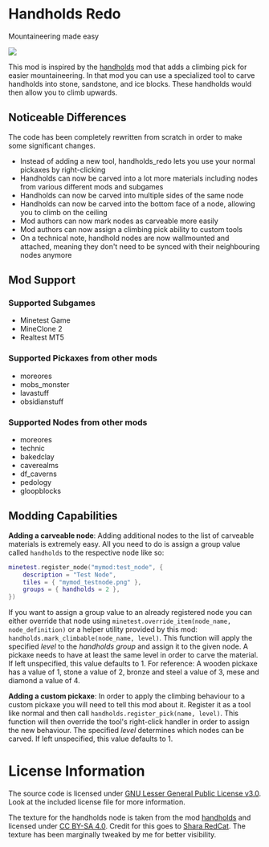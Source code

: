 # Handholds Redo
Mountaineering made easy

![](https://raw.githubusercontent.com/t-affeldt/handholds_redo/master/screenshot.png)

This mod is inspired by the [handholds](https://forum.minetest.net/viewtopic.php?t=17069) mod that adds a climbing pick for easier mountaineering.
In that mod you can use a specialized tool to carve handholds into stone, sandstone, and ice blocks. These handholds would then allow you to climb upwards.

## Noticeable Differences
The code has been completely rewritten from scratch in order to make some significant changes.
* Instead of adding a new tool, handholds_redo lets you use your normal pickaxes by right-clicking
* Handholds can now be carved into a lot more materials including nodes from various different mods and subgames
* Handholds can now be carved into multiple sides of the same node
* Handholds can now be carved into the bottom face of a node, allowing you to climb on the ceiling
* Mod authors can now mark nodes as carveable more easily
* Mod authors can now assign a climbing pick ability to custom tools
* On a technical note, handhold nodes are now wallmounted and attached, meaning they don't need to be synced with their neighbouring nodes anymore

## Mod Support
### Supported Subgames
* Minetest Game
* MineClone 2
* Realtest MT5

### Supported Pickaxes from other mods
* moreores
* mobs_monster
* lavastuff
* obsidianstuff

### Supported Nodes from other mods
* moreores
* technic
* bakedclay
* caverealms
* df_caverns
* pedology
* gloopblocks

## Modding Capabilities
__Adding a carveable node__:
Adding additional nodes to the list of carveable materials is extremely easy.
All you need to do is assign a group value called ``handholds`` to the respective node like so:

```lua
minetest.register_node("mymod:test_node", {
	description = "Test Node",
	tiles = { "mymod_testnode.png" },
	groups = { handholds = 2 },
})
```

If you want to assign a group value to an already registered node you can either override that node
using ``minetest.override_item(node_name, node_definition)`` or a helper utility provided by this mod: ``handholds.mark_climbable(node_name, level)``.
This function will apply the specified *level* to the *handholds group* and assign it to the given node.
A pickaxe needs to have at least the same level in order to carve the material.
If left unspecified, this value defaults to 1.
For reference: A wooden pickaxe has a value of 1, stone a value of 2, bronze and steel a value of 3, mese and diamond a value of 4.

__Adding a custom pickaxe__: In order to apply the climbing behaviour to a custom pickaxe you will need to tell this mod about it. Register it as a tool like normal and then call ``handholds.register_pick(name, level)``. This function will then override the tool's right-click handler in order to assign the new behaviour. The specified *level* determines which nodes can be carved. If left unspecified, this value defaults to 1.


# License Information
The source code is licensed under [GNU Lesser General Public License v3.0](https://github.com/t-affeldt/handholds_redo/blob/master/LICENSE.md). Look at the included license file for more information.

The texture for the handholds node is taken from the mod [handholds](https://github.com/Ezhh/handholds) and licensed under [CC BY-SA 4.0](https://creativecommons.org/licenses/by-sa/4.0/). Credit for this goes to [Shara RedCat](https://forum.minetest.net/memberlist.php?mode=viewprofile&u=19807). The texture has been marginally tweaked by me for better visibility.
